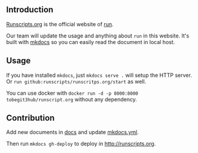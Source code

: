 ## Introduction

[Runscripts.org](http://runscripts.org) is the official website of [run](https://github.com/runscritps/run).

Our team will update the usage and anything about `run` in this website. It's built with [mkdocs](https://github.com/tomchristie/mkdocs/) so you can easily read the document in local host.

## Usage

If you have installed `mkdocs`, just `mkdocs serve .` will setup the HTTP server. Or `run github:runscripts/runscritps.org/start` as well.

You can use docker with `docker run -d -p 8000:8000 tobegit3hub/runscript.org` without any dependency.

## Contribution

Add new documents in [docs](docs) and update [mkdocs.yml](mkdocs.yml).

Then run `mkdocs gh-deploy` to deploy in <http://runscripts.org>.